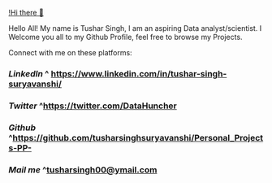 [!Hi there 👋](https://res.cloudinary.com/githu/image/upload/v1611315873/DexterSeason1-2_pl3uzc.png)


Hello All! My name is Tushar Singh, I am an aspiring Data analyst/scientist. I Welcome you all to my Github Profile, feel free to browse my Projects.


Connect with me on these platforms:

### ***LinkedIn*** ⁮^ https://www.linkedin.com/in/tushar-singh-suryavanshi/

### ***Twitter*** ^https://twitter.com/DataHuncher

### ***Github*** ^https://github.com/tusharsinghsuryavanshi/Personal_Projects-PP-

### ***Mail me*** ^tusharsingh00@ymail.com

